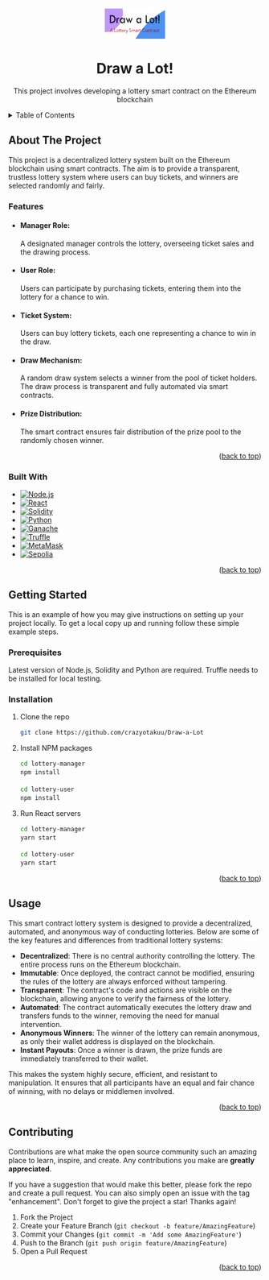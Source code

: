 <!-- Improved compatibility of back to top link: See: https://github.com/othneildrew/Best-README-Template/pull/73 -->
<a id="readme-top"></a>
<!--
*** Thanks for checking out the Best-README-Template. If you have a suggestion
*** that would make this better, please fork the repo and create a pull request
*** or simply open an issue with the tag "enhancement".
*** Don't forget to give the project a star!
*** Thanks again! Now go create something AMAZING! :D
-->



<!-- PROJECT SHIELDS -->
<!--
*** I'm using markdown "reference style" links for readability.
*** Reference links are enclosed in brackets [ ] instead of parentheses ( ).
*** See the bottom of this document for the declaration of the reference variables
*** for contributors-url, forks-url, etc. This is an optional, concise syntax you may use.
*** https://www.markdownguide.org/basic-syntax/#reference-style-links
-->

<!-- PROJECT LOGO -->
<br />
<div align="center">
  <a href="https://github.com/github_username/repo_name">
    <img src="images\Screenshot 2024-10-06 102729.png" alt="Logo" width="120" height="60">
  </a>

<h1 align="center">Draw a Lot!</h1>

  <p align="center">
    This project involves developing a lottery smart contract on the Ethereum blockchain
    <!-- <br />
    <a href="https://github.com/github_username/repo_name"><strong>Explore the docs »</strong></a>
    <br />
    <br />
    <a href="https://github.com/github_username/repo_name">View Demo</a>
    ·
    <a href="https://github.com/github_username/repo_name/issues/new?labels=bug&template=bug-report---.md">Report Bug</a>
    ·
    <a href="https://github.com/github_username/repo_name/issues/new?labels=enhancement&template=feature-request---.md">Request Feature</a> -->
  </p>
</div>



<!-- TABLE OF CONTENTS -->
<details>
  <summary>Table of Contents</summary>
  <ol>
    <li>
      <a href="#about-the-project">About The Project</a>
      <ul>
        <li><a href="#built-with">Built With</a></li>
      </ul>
    </li>
    <li>
      <a href="#getting-started">Getting Started</a>
      <ul>
        <li><a href="#prerequisites">Prerequisites</a></li>
        <li><a href="#installation">Installation</a></li>
      </ul>
    </li>
    <li><a href="#usage">Usage</a></li>
    <li><a href="#contributing">Contributing</a></li>
  </ol>
</details>



<!-- ABOUT THE PROJECT -->
## About The Project

<!-- [![Product Name Screen Shot][product-screenshot]](https://example.com) -->

This project is a decentralized lottery system built on the Ethereum blockchain using smart contracts. The aim is to provide a transparent, trustless lottery system where users can buy tickets, and winners are selected randomly and fairly.

<h3 align="left">Features</h1>
<ul>
    <li>
    <h4 align="left">Manager Role:</h4>
    <p>A designated manager controls the lottery, overseeing ticket sales and the drawing process.</p>
    </li>
    <li>
    <h4 align="left">User Role:</h4>
    <p>Users can participate by purchasing tickets, entering them into the lottery for a chance to win.</p>
    </li>
    <li>
    <h4 align="left">Ticket System:</h4>
    <p>Users can buy lottery tickets, each one representing a chance to win in the draw.</p>
    </li>
    <li>
    <h4 align="left">Draw Mechanism:</h4>
    <p>A random draw system selects a winner from the pool of ticket holders. The draw process is transparent and fully automated via smart contracts.</p>
    </li>
    <li>
    <h4 align="left">Prize Distribution:</h4>
    <p>The smart contract ensures fair distribution of the prize pool to the randomly chosen winner.</p>
    </li>
  </ul>


<p align="right">(<a href="#readme-top">back to top</a>)</p>



### Built With

* [![Node.js][Node.js]][Node.js-url]
* [![React][React.js]][React-url]
* [![Solidity][Solidity]][Solidity-url]
* [![Python][Python]][Python-url]
* [![Ganache][Ganache]][Ganache-url]
* [![Truffle][Truffle]][Truffle-url]
* [![MetaMask][MetaMask]][MetaMask-url]
* [![Sepolia][Sepolia]][Sepolia-url]

<p align="right">(<a href="#readme-top">back to top</a>)</p>



<!-- GETTING STARTED -->
## Getting Started

This is an example of how you may give instructions on setting up your project locally.
To get a local copy up and running follow these simple example steps.

### Prerequisites

Latest version of Node.js, Solidity and Python are required. Truffle needs to be installed for local testing. 

### Installation

1. Clone the repo
   ```sh
   git clone https://github.com/crazyotakuu/Draw-a-Lot
   ```
2. Install NPM packages
   ```sh
   cd lottery-manager
   npm install

   cd lottery-user
   npm install
   ```
3. Run React servers
   ```sh
   cd lottery-manager
   yarn start

   cd lottery-user
   yarn start
   ```

<p align="right">(<a href="#readme-top">back to top</a>)</p>



<!-- USAGE EXAMPLES -->
## Usage

This smart contract lottery system is designed to provide a decentralized, automated, and anonymous way of conducting lotteries. Below are some of the key features and differences from traditional lottery systems:
<ul>
  <li>
  <b>Decentralized</b>: There is no central authority controlling the lottery. The entire process runs on the Ethereum blockchain.
  </li>
  <li>
  <b>Immutable</b>: Once deployed, the contract cannot be modified, ensuring the rules of the lottery are always enforced without tampering.
  </li>
  <li>
  <b>Transparent</b>: The contract's code and actions are visible on the blockchain, allowing anyone to verify the fairness of the lottery.
  </li>
  <li>
  <b>Automated</b>: The contract automatically executes the lottery draw and transfers funds to the winner, removing the need for manual intervention.
  </li>
  <li>
  <b>Anonymous Winners</b>: The winner of the lottery can remain anonymous, as only their wallet address is displayed on the blockchain.
  </li>
  <li>
  <b>Instant Payouts</b>: Once a winner is drawn, the prize funds are immediately transferred to their wallet.
  </li>
</ul>

This makes the system highly secure, efficient, and resistant to manipulation. It ensures that all participants have an equal and fair chance of winning, with no delays or middlemen involved.

<!-- _For more examples, please refer to the [Documentation](https://example.com)_ -->

<p align="right">(<a href="#readme-top">back to top</a>)</p>



<!-- ROADMAP
## Roadmap

- [ ] Feature 1
- [ ] Feature 2
- [ ] Feature 3
    - [ ] Nested Feature

See the [open issues](https://github.com/github_username/repo_name/issues) for a full list of proposed features (and known issues).

<p align="right">(<a href="#readme-top">back to top</a>)</p> -->



<!-- CONTRIBUTING -->
## Contributing

Contributions are what make the open source community such an amazing place to learn, inspire, and create. Any contributions you make are **greatly appreciated**.

If you have a suggestion that would make this better, please fork the repo and create a pull request. You can also simply open an issue with the tag "enhancement".
Don't forget to give the project a star! Thanks again!

1. Fork the Project
2. Create your Feature Branch (`git checkout -b feature/AmazingFeature`)
3. Commit your Changes (`git commit -m 'Add some AmazingFeature'`)
4. Push to the Branch (`git push origin feature/AmazingFeature`)
5. Open a Pull Request

<p align="right">(<a href="#readme-top">back to top</a>)</p>

<!-- ### Top contributors:

<a href="https://github.com/github_username/repo_name/graphs/contributors">
  <img src="https://contrib.rocks/image?repo=github_username/repo_name" alt="contrib.rocks image" />
</a> -->



<!-- LICENSE
## License

Distributed under the MIT License. See `LICENSE.txt` for more information.

<p align="right">(<a href="#readme-top">back to top</a>)</p> -->



<!-- CONTACT
## Contact

Your Name - [@twitter_handle](https://twitter.com/twitter_handle) - email@email_client.com

Project Link: [https://github.com/github_username/repo_name](https://github.com/github_username/repo_name)

<p align="right">(<a href="#readme-top">back to top</a>)</p> -->



<!-- ACKNOWLEDGMENTS
## Acknowledgments

* []()
* []()
* []()

<p align="right">(<a href="#readme-top">back to top</a>)</p> -->



<!-- MARKDOWN LINKS & IMAGES -->
<!-- https://www.markdownguide.org/basic-syntax/#reference-style-links -->
[contributors-shield]: https://img.shields.io/github/contributors/github_username/repo_name.svg?style=for-the-badge
[contributors-url]: https://github.com/github_username/repo_name/graphs/contributors
[forks-shield]: https://img.shields.io/github/forks/github_username/repo_name.svg?style=for-the-badge
[forks-url]: https://github.com/github_username/repo_name/network/members
[stars-shield]: https://img.shields.io/github/stars/github_username/repo_name.svg?style=for-the-badge
[stars-url]: https://github.com/github_username/repo_name/stargazers
[issues-shield]: https://img.shields.io/github/issues/github_username/repo_name.svg?style=for-the-badge
[issues-url]: https://github.com/github_username/repo_name/issues
[license-shield]: https://img.shields.io/github/license/github_username/repo_name.svg?style=for-the-badge
[license-url]: https://github.com/github_username/repo_name/blob/master/LICENSE.txt
[React.js]: https://img.shields.io/badge/React-20232A?style=for-the-badge&logo=react&logoColor=61DAFB
[React-url]: https://reactjs.org/

[Bootstrap.com]: https://img.shields.io/badge/Bootstrap-563D7C?style=for-the-badge&logo=bootstrap&logoColor=white
[Bootstrap-url]: https://getbootstrap.com

[Node.js]: https://img.shields.io/badge/Node.js-blue
[Node.js-url]: https://nodejs.org/en

[Solidity]: https://img.shields.io/badge/Solidity-black
[Solidity-url]: https://soliditylang.org/

[Python]: https://img.shields.io/badge/Python-yellow
[Python-url]: https://www.python.org/

[Ganache]: https://img.shields.io/badge/Ganache-brown
[Ganache-url]: https://trufflesuite.com/ganache/

[Truffle]: https://img.shields.io/badge/Truffle-darkgreen
[Truffle-url]: https://trufflesuite.com/

[MetaMask]: https://img.shields.io/badge/MetaMask-orange
[MetaMask-url]: https://metamask.io/

[Sepolia]: https://img.shields.io/badge/Sepolia-lightblue
[Sepolia-url]: https://sepolia.dev/